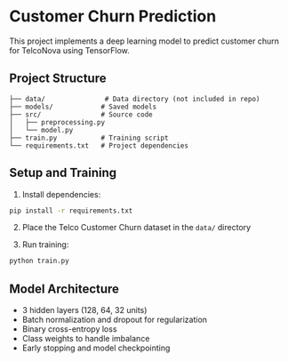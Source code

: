 # Customer Churn Prediction

This project implements a deep learning model to predict customer churn for TelcoNova using TensorFlow.

## Project Structure
```
├── data/               # Data directory (not included in repo)
├── models/            # Saved models
├── src/               # Source code
│   ├── preprocessing.py
│   └── model.py
├── train.py           # Training script
└── requirements.txt   # Project dependencies
```

## Setup and Training

1. Install dependencies:
```bash
pip install -r requirements.txt
```

2. Place the Telco Customer Churn dataset in the `data/` directory

3. Run training:
```bash
python train.py
```

## Model Architecture

- 3 hidden layers (128, 64, 32 units)
- Batch normalization and dropout for regularization
- Binary cross-entropy loss
- Class weights to handle imbalance
- Early stopping and model checkpointing